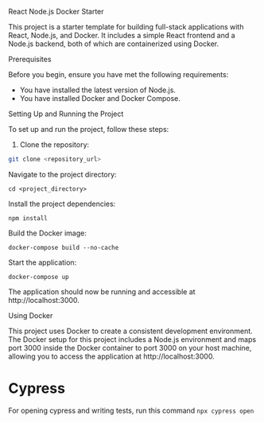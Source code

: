 React Node.js Docker Starter

This project is a starter template for building full-stack applications with React, Node.js, and Docker. It includes a simple React frontend and a Node.js backend, both of which are containerized using Docker.

Prerequisites

Before you begin, ensure you have met the following requirements:

- You have installed the latest version of Node.js.
- You have installed Docker and Docker Compose.

Setting Up and Running the Project

To set up and run the project, follow these steps:

1. Clone the repository:

```bash
git clone <repository_url>
```

Navigate to the project directory:
```
cd <project_directory>
```

Install the project dependencies:
```
npm install
```

Build the Docker image:
```
docker-compose build --no-cache
```

Start the application:
```
docker-compose up
```

The application should now be running and accessible at http://localhost:3000.

Using Docker

This project uses Docker to create a consistent development environment. 
The Docker setup for this project includes a Node.js environment and maps port 3000 inside the Docker container to port 3000 on your host machine, allowing you to access the application at http://localhost:3000.

# Cypress

For opening cypress and writing tests, run this command ```npx cypress open```